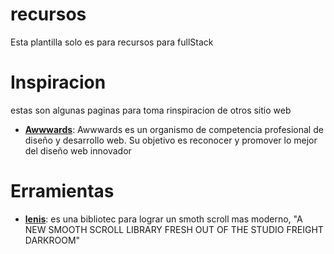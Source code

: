 # recursos

Esta plantilla solo es para recursos para fullStack

# Inspiracion

estas son algunas paginas para toma rinspiracion de otros sitio web

- [**Awwwards**](https://www.awwwards.com): Awwwards es un organismo de competencia profesional de diseño y desarrollo web. Su objetivo es reconocer y promover lo mejor del diseño web innovador

# Erramientas

- [**lenis**](https://github.com/studio-freight/lenis): es una bibliotec para lograr un smoth scroll mas moderno, "A NEW SMOOTH SCROLL LIBRARY FRESH OUT OF THE STUDIO FREIGHT DARKROOM"
